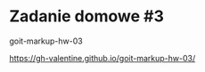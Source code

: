 <h1>Zadanie domowe #3</h1>
<p>goit-markup-hw-03</p>
<a href="https://gh-valentine.github.io/goit-markup-hw-03/" target="_blank">https://gh-valentine.github.io/goit-markup-hw-03/</a>
